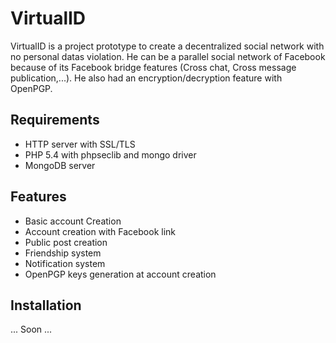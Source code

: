# VirtualID

VirtualID is a project prototype to create a decentralized social network with no personal datas violation. He can be a parallel social network of Facebook because of its Facebook bridge features (Cross chat, Cross message publication,...). He also had an encryption/decryption feature with OpenPGP.

## Requirements
- HTTP server with SSL/TLS
- PHP 5.4 with phpseclib and mongo driver
- MongoDB server

## Features
- Basic account Creation
- Account creation with Facebook link
- Public post creation
- Friendship system
- Notification system
- OpenPGP keys generation at account creation

## Installation
... Soon ...
